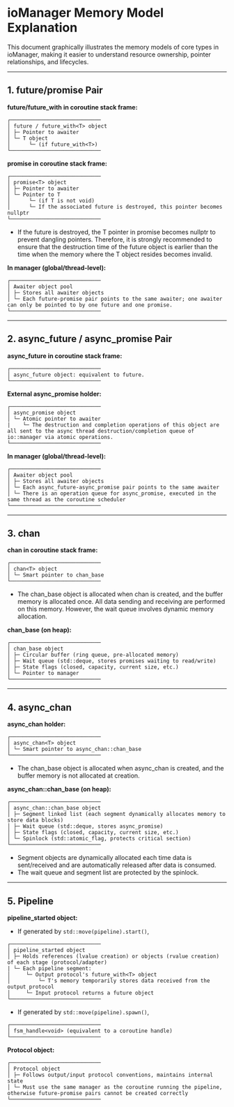 # ioManager Memory Model Explanation

This document graphically illustrates the memory models of core types in ioManager, making it easier to understand resource ownership, pointer relationships, and lifecycles.

---

## 1. future/promise Pair

**future/future_with<T> in coroutine stack frame:**

```
┌─────────────────────────────
│ future / future_with<T> object
│ ├─ Pointer to awaiter
│ └─ T object
│      └─ (if future_with<T>)
└─────────────────────────────
```

**promise<T> in coroutine stack frame:**

```
┌─────────────────────────────
│ promise<T> object
│ ├─ Pointer to awaiter
│ └─ Pointer to T
│      └─ (if T is not void)
│      └─ If the associated future is destroyed, this pointer becomes nullptr
└─────────────────────────────
```

- If the future is destroyed, the T pointer in promise becomes nullptr to prevent dangling pointers. Therefore, it is strongly recommended to ensure that the destruction time of the future object is earlier than the time when the memory where the T object resides becomes invalid.

**In manager (global/thread-level):**

```
┌─────────────────────────────
│ Awaiter object pool
│ ├─ Stores all awaiter objects
│ └─ Each future-promise pair points to the same awaiter; one awaiter can only be pointed to by one future and one promise.
└─────────────────────────────
```

---

## 2. async_future / async_promise Pair

**async_future in coroutine stack frame:**

```
┌─────────────────────────────
│ async_future object: equivalent to future.
└─────────────────────────────
```

**External async_promise holder:**

```
┌─────────────────────────────
│ async_promise object
│ └─ Atomic pointer to awaiter
|    └─ The destruction and completion operations of this object are all sent to the async thread destruction/completion queue of io::manager via atomic operations.
└─────────────────────────────
```

**In manager (global/thread-level):**

```
┌─────────────────────────────
│ Awaiter object pool
│ ├─ Stores all awaiter objects
│ └─ Each async_future-async_promise pair points to the same awaiter
│ └─ There is an operation queue for async_promise, executed in the same thread as the coroutine scheduler
└─────────────────────────────
```

---

## 3. chan

**chan in coroutine stack frame:**

```
┌─────────────────────────────
│ chan<T> object
│ └─ Smart pointer to chan_base
└─────────────────────────────
```

- The chan_base object is allocated when chan is created, and the buffer memory is allocated once. All data sending and receiving are performed on this memory. However, the wait queue involves dynamic memory allocation.

**chan_base (on heap):**

```
┌─────────────────────────────
│ chan_base object
│ ├─ Circular buffer (ring queue, pre-allocated memory)
│ ├─ Wait queue (std::deque, stores promises waiting to read/write)
│ ├─ State flags (closed, capacity, current size, etc.)
│ └─ Pointer to manager
└─────────────────────────────
```

---

## 4. async_chan

**async_chan holder:**

```
┌─────────────────────────────
│ async_chan<T> object
│ └─ Smart pointer to async_chan::chan_base
└─────────────────────────────
```

- The chan_base object is allocated when async_chan is created, and the buffer memory is not allocated at creation.

**async_chan::chan_base (on heap):**

```
┌─────────────────────────────
│ async_chan::chan_base object
│ ├─ Segment linked list (each segment dynamically allocates memory to store data blocks)
│ ├─ Wait queue (std::deque, stores async_promise)
│ ├─ State flags (closed, capacity, current size, etc.)
│ └─ Spinlock (std::atomic_flag, protects critical section)
└─────────────────────────────
```

- Segment objects are dynamically allocated each time data is sent/received and are automatically released after data is consumed.
- The wait queue and segment list are protected by the spinlock.

---

## 5. Pipeline

**pipeline_started object:**

- If generated by `std::move(pipeline).start()`,

```
┌─────────────────────────────
│ pipeline_started object
│ ├─ Holds references (lvalue creation) or objects (rvalue creation) of each stage (protocol/adapter)
| └─ Each pipeline segment:
│     └─ Output protocol's future_with<T> object
│         └─ T's memory temporarily stores data received from the output protocol
│     └─ Input protocol returns a future object
└─────────────────────────────
```

- If generated by `std::move(pipeline).spawn()`,

```
┌─────────────────────────────
│ fsm_handle<void> (equivalent to a coroutine handle)
└─────────────────────────────
```

**Protocol object:**

```
┌─────────────────────────────
│ Protocol object
│ ├─ Follows output/input protocol conventions, maintains internal state
│ └─ Must use the same manager as the coroutine running the pipeline, otherwise future-promise pairs cannot be created correctly
└─────────────────────────────
``` 